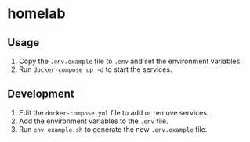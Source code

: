 # homelab

## Usage

1. Copy the `.env.example` file to `.env` and set the environment variables.
2. Run `docker-compose up -d` to start the services.

## Development

1. Edit the `docker-compose.yml` file to add or remove services.
2. Add the environment variables to the `.env` file.
3. Run `env_example.sh` to generate the new `.env.example` file.